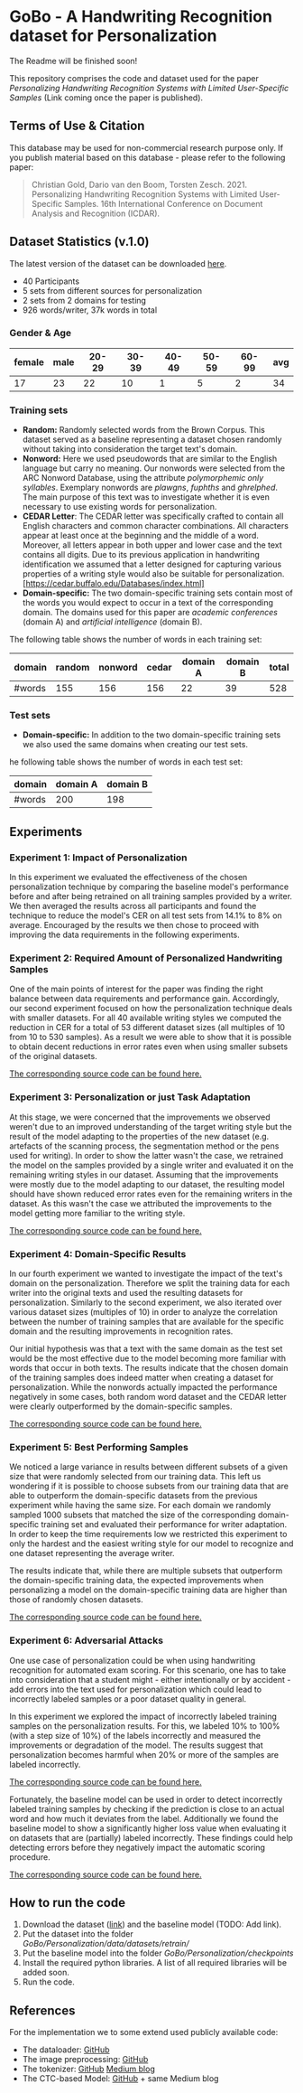 # GoBo - A Handwriting Recognition dataset for Personalization

The Readme will be finished soon!

This repository comprises the code and dataset used for the paper *Personalizing Handwriting Recognition Systems with Limited User-Specific Samples* (Link coming once the paper is published).

## Terms of Use & Citation
This database may be used for non-commercial research purpose only. 
If you publish material based on this database - please refer to the following paper:

> Christian Gold, Dario van den Boom, Torsten Zesch. 2021. Personalizing Handwriting Recognition Systems with Limited User-Specific Samples. 16th International Conference on Document Analysis and Recognition (ICDAR).


## Dataset Statistics (v.1.0)
The latest version of the dataset can be downloaded [here](https://www.ltl.uni-due.de/content/6-software/gobo_v1-0.zip).

* 40 Participants
* 5 sets from different sources for personalization 
* 2 sets from 2 domains for testing
* 926 words/writer, 37k words in total

### Gender & Age

| female | male | 20-29 | 30-39 | 40-49 | 50-59 | 60-99 | avg |
| ------ | ---- | ----- | ----- | ----- | ----- | ----- | --- |
|     17 |   23 |    22 |    10 |     1 |     5 |     2 |  34 |

### Training sets

* **Random:** Randomly selected words from the Brown Corpus. This dataset served as a baseline representing a dataset chosen randomly without taking into consideration the target text's domain.
* **Nonword:** Here we used pseudowords that are similar to the English language but carry no meaning. Our nonwords were selected from the ARC Nonword Database, using the attribute *polymorphemic only syllables*. Exemplary nonwords are *plawgns*, *fuphths* and *ghrelphed*. The main purpose of this text was to investigate whether it is even necessary to use existing words for personalization.
* **CEDAR Letter**: The CEDAR letter was specifically crafted to contain all English characters and common character combinations. All characters appear at least once at the beginning and the middle of a word. Moreover, all letters appear in both upper and lower case and the text contains all digits. Due to its previous application in handwriting identification we assumed that a letter designed for capturing various properties of a writing style would also be suitable for personalization. [https://cedar.buffalo.edu/Databases/index.html]
* **Domain-specific:** The two domain-specific training sets contain most of the words you would expect to occur in a text of the corresponding domain. The domains used for this paper are *academic conferences* (domain A) and *artificial intelligence* (domain B).

The following table shows the number of words in each training set:

| domain | random | nonword | cedar | domain A | domain B | total |
| ------ | ------ | ------- | ----- | -------- | -------- | ----- |
| #words | 155    | 156     | 156   | 22       | 39       | 528   |

### Test sets

* **Domain-specific:** In addition to the two domain-specific training sets we also used the same domains when creating our test sets.

he following table shows the number of words in each test set:

| domain | domain A | domain B |
| ------ | -------- | -------- |
| #words | 200      | 198      |

## Experiments

### Experiment 1: Impact of Personalization

In this experiment we evaluated the effectiveness of the chosen personalization technique by comparing the baseline model's performance before and after being retrained on all training samples provided by a writer. We then averaged the results across all participants and found the technique to reduce the model's CER on all test sets from 14.1% to 8% on average. Encouraged by the results we then chose to proceed with improving the data requirements in the following experiments.

### Experiment 2: Required Amount of Personalized Handwriting Samples

One of the main points of interest for the paper was finding the right balance between data requirements and performance gain. Accordingly, our second experiment focused on how the personalization technique deals with smaller datasets. For all 40 available writing styles we computed the reduction in CER for a total of 53 different dataset sizes (all multiples of 10 from 10 to 530 samples). As a result we were able to show that it is possible to obtain decent reductions in error rates even when using smaller subsets of the original datasets.

[The corresponding source code can be found here.](https://github.com/ltl-ude/GoBo/blob/main/Personalization/src/experiment0.py)

### Experiment 3: Personalization or just Task Adaptation

At this stage, we were concerned that the improvements we observed weren't due to an improved understanding of the target writing style but the result of the model
adapting to the properties of the new dataset (e.g. artefacts of the scanning process, the segmentation method or the pens used for writing). In order to show the latter wasn't the case, we retrained the model on the samples provided by a single writer and evaluated it on the remaining writing styles in our dataset. Assuming that the improvements were mostly due to the model adapting to our dataset, the resulting model should have shown reduced error rates even for the remaining writers in the dataset. As this wasn't the case we attributed the improvements to the model getting more familiar to the writing style.

[The corresponding source code can be found here.](https://github.com/ltl-ude/GoBo/blob/main/Personalization/src/experiment3.py)

### Experiment 4: Domain-Specific Results

In our fourth experiment we wanted to investigate the impact of the text's domain on the personalization. Therefore we split the training data for each writer into the original texts and used the resulting datasets for personalization. Similarly to the second experiment, we also iterated over various dataset sizes (multiples of 10) in order to analyze the correlation between the number of training samples that are available for the specific domain and the resulting improvements in recognition rates.

Our initial hypothesis was that a text with the same domain as the test set would be the most effective due to the model becoming more familiar with words that occur in both texts. The results indicate that the chosen domain of the training samples does indeed matter when creating a dataset for personalization. While the nonwords actually impacted the performance negatively in some cases, both random word dataset and the CEDAR letter were clearly outperformed by the domain-specific samples.

[The corresponding source code can be found here.](https://github.com/ltl-ude/GoBo/blob/main/Personalization/src/experiment5.py)

### Experiment 5: Best Performing Samples

We noticed a large variance in results between different subsets of a given size that were randomly selected from our training data. This left us wondering if it is possible to choose subsets from our training data that are able to outperform the domain-specific datasets from the previous experiment while having the same size. For each domain we randomly sampled 1000 subsets that matched the size of the corresponding domain-specific training set and evaluated their performance for writer adaptation. In order to keep the time requirements low we restricted this experiment to only the hardest and the easiest writing style for our model to recognize and one dataset representing the average writer.

The results indicate that, while there are multiple subsets that outperform the domain-specific training data, the expected improvements when personalizing a model on the domain-specific training data are higher than those of randomly chosen datasets.

[The corresponding source code can be found here.](https://github.com/ltl-ude/GoBo/blob/main/Personalization/src/experiment12.py)

### Experiment 6: Adversarial Attacks

One use case of personalization could be when using handwriting recognition for automated exam scoring. For this scenario, one has to take into consideration that a student might - either intentionally or by accident - add errors into the text used for personalization which could lead to incorrectly labeled samples or a poor dataset quality in general.

In this experiment we explored the impact of incorrectly labeled training samples on the personalization results. For this, we labeled 10% to 100% (with a step size of 10%) of the labels incorrectly and measured the improvements or degradation of the model. The results suggest that personalization becomes harmful when 20% or more of the samples are labeled incorrectly.

[The corresponding source code can be found here.](https://github.com/ltl-ude/GoBo/blob/main/Personalization/src/experiment7.py)

Fortunately, the baseline model can be used in order to detect incorrectly labeled training samples by checking if the prediction is close to an actual word and how much it deviates from the label. Additionally we found the baseline model to show a significantly higher loss value when evaluating it on datasets that are (partially) labeled incorrectly. These findings could help detecting errors before they negatively impact the automatic scoring procedure.

[The corresponding source code can be found here.](https://github.com/ltl-ude/GoBo/blob/main/Personalization/src/experiment8.py)

## How to run the code

1. Download the dataset ([link](https://www.ltl.uni-due.de/content/6-software/gobo_v1-0.zip)) and the baseline model (TODO: Add link).
2. Put the dataset into the folder *GoBo/Personalization/data/datasets/retrain/*
3. Put the baseline model into the folder *GoBo/Personalization/checkpoints*
4. Install the required python libraries. A list of all required libraries will be added soon.
5. Run the code.

## References

For the implementation we to some extend used publicly available code:

- The dataloader: [GitHub](https://github.com/githubharald/SimpleHTR/blob/master/src/dataloader_iam.py)
- The image preprocessing: [GitHub](https://github.com/githubharald/SimpleHTR/blob/master/src/preprocessor.py)
- The tokenizer: [GitHub](https://github.com/arthurflor23/handwritten-text-recognition/blob/master/src/data/generator.py) [Medium blog](https://medium.com/@arthurflor23/handwritten-text-recognition-using-tensorflow-2-0-f4352b7afe16)
- The CTC-based Model: [GitHub](https://github.com/arthurflor23/handwritten-text-recognition/blob/master/src/network/model.py) + same Medium blog
